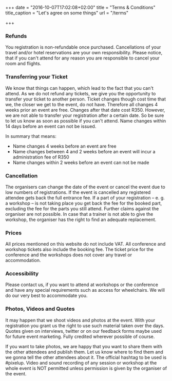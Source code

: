 +++
date = "2016-10-07T17:02:08+02:00"
title = "Terms & Conditions"
title_caption = "Let's agree on some things"
url = "/terms"

+++

### Refunds
You registration is non-refundable once purchased. Cancellations of your travel and/or hotel reservations are your own responsibility. Please notice, that if you can't attend for any reason you are responsible to cancel your room and flights.

### Transferring your Ticket
We know that things can happen, which lead to the fact that you can't attend. As we do not refund any tickets, we give you the opportunity to transfer your ticket to another person. Ticket changes though cost time that we, the closer we get to the event, do not have. Therefore all changes 4 weeks prior an event are free. Changes after that date cost R350. However, we are not able to transfer your registration after a certain date. So be sure to let us know as soon as possible if you can't attend. Name changes within 14 days before an event can not be issued.

In summary that means:
* Name changes 4 weeks before an event are free
* Name changes between 4 and 2 weeks before an event will incur a administration fee of R350
* Name changes within 2 weeks before an event can not be made

### Cancellation
The organisers can change the date of the event or cancel the event due to low numbers of registrations. If the event is cancelled any registered attendee gets back the full entrance fee. If a part of your registration – e. g. a workshop – is not taking place you get back the fee for the booked part, excluding the fee for the parts you still attend. Further claims against the organiser are not possible. In case that a trainer is not able to give the workshop, the organiser has the right to find an adequate replacement.

### Prices
All prices mentioned on this website do not include VAT. All conference and workshop tickets also include the booking fee. The ticket price for the conference and the workshops does not cover any travel or accommodation.

### Accessibility
Please contact us, if you want to attend at workshops or the conference and have any special requirements such as access for wheelchairs. We will do our very best to accommodate you.

### Photos, Videos and Quotes
It may happen that we shoot videos and photos at the event. With your registration you grant us the right to use such material taken over the days. Quotes given on interviews, twitter or on our feedback forms maybe used for future event marketing. Fully credited wherever possible of course.

If you want to take photos, we are happy that you want to share them with the other attendees and publish them. Let us know where to find them and we gonna tell the other attendees about it. The official hashtag to be used is #pixelup. Video and sound recording of any session or workshop at the whole event is NOT permitted unless permission is given by the organiser of the event.
